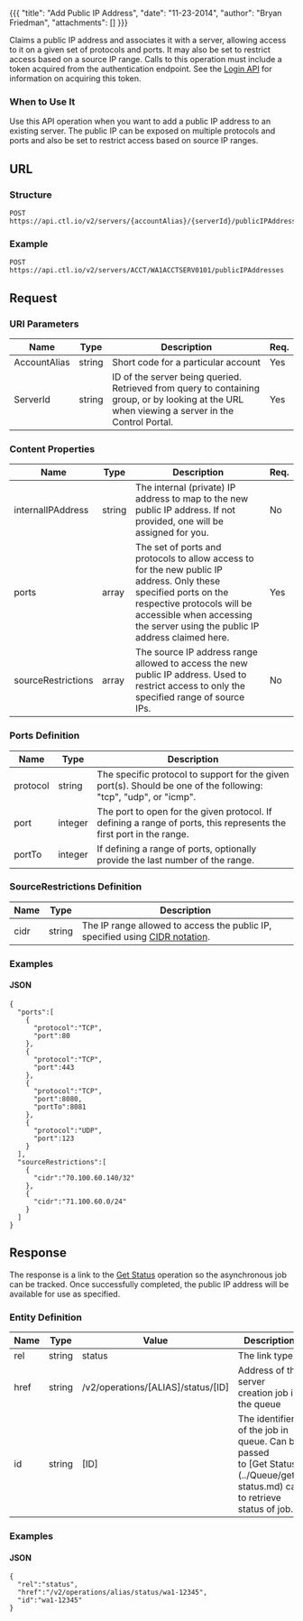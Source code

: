 {{{
  "title": "Add Public IP Address",
  "date": "11-23-2014",
  "author": "Bryan Friedman",
  "attachments": []
}}}

Claims a public IP address and associates it with a server, allowing access to it on a given set of protocols and ports. It may also be set to restrict access based on a source IP range. Calls to this operation must include a token acquired from the authentication endpoint. See the [Login API](../Authentication/login.md) for information on acquiring this token.

### When to Use It

Use this API operation when you want to add a public IP address to an existing server. The public IP can be exposed on multiple protocols and ports and also be set to restrict access based on source IP ranges.

## URL

### Structure

    POST https://api.ctl.io/v2/servers/{accountAlias}/{serverId}/publicIPAddresses

### Example

    POST https://api.ctl.io/v2/servers/ACCT/WA1ACCTSERV0101/publicIPAddresses

## Request

### URI Parameters

<table>
  <thead>
    <tr>
      <th>Name</th>
      <th>Type</th>
      <th>Description</th>
      <th>Req.</th>
    </tr>
  </thead>
  <tbody>
    <tr>
      <td>AccountAlias</td>
      <td>string</td>
      <td>Short code for a particular account</td>
      <td>Yes</td>
    </tr>
    <tr>
      <td>ServerId</td>
      <td>string</td>
      <td>ID of the server being queried. Retrieved from query to containing group, or by looking at the URL when viewing a server in the Control Portal.</td>
      <td>Yes</td>
    </tr>
  </tbody>
</table>

### Content Properties

<table>
  <thead>
    <tr>
      <th>Name</th>
      <th>Type</th>
      <th>Description</th>
      <th>Req.</th>
    </tr>
  </thead>
  <tbody>
    <tr>
      <td>internalIPAddress</td>
      <td>string</td>
      <td>The internal (private) IP address to map to the new public IP address. If not provided, one will be assigned for you.</td>
      <td>No</td>
    </tr>
    <tr>
      <td>ports</td>
      <td>array</td>
      <td>The set of ports and protocols to allow access to for the new public IP address. Only these specified ports on the respective protocols will be accessible when accessing the server using the public IP address claimed here.</td>
      <td>Yes</td>
    </tr>
    <tr>
      <td>sourceRestrictions</td>
      <td>array</td>
      <td>The source IP address range allowed to access the new public IP address. Used to restrict access to only the specified range of source IPs.</td>
      <td>No</td>
    </tr>
  </tbody>
</table>

### Ports Definition

<table>
  <thead>
    <tr>
      <th>Name</th>
      <th>Type</th>
      <th>Description</th>
    </tr>
  </thead>
  <tbody>
    <tr>
      <td>protocol</td>
      <td>string</td>
      <td>The specific protocol to support for the given port(s). Should be one of the following: "tcp", "udp", or "icmp".</td>
    </tr>
    <tr>
      <td>port</td>
      <td>integer</td>
      <td>The port to open for the given protocol. If defining a range of ports, this represents the first port in the range.</td>
    </tr>
    <tr>
      <td>portTo</td>
      <td>integer</td>
      <td>If defining a range of ports, optionally provide the last number of the range.</td>
    </tr>
  </tbody>
</table>

### SourceRestrictions Definition

<table>
  <thead>
    <tr>
      <th>Name</th>
      <th>Type</th>
      <th>Description</th>
    </tr>
  </thead>
  <tbody>
    <tr>
      <td>cidr</td>
      <td>string</td>
      <td>The IP range allowed to access the public IP, specified using <a href="http://en.wikipedia.org/wiki/Classless_Inter-Domain_Routing" target="_blank">CIDR notation</a>.</td>
    </tr>
  </tbody>
</table>

### Examples

#### JSON

    {
      "ports":[
        {
          "protocol":"TCP",
          "port":80
        },
        {
          "protocol":"TCP",
          "port":443
        },
        {
          "protocol":"TCP",
          "port":8080,
          "portTo":8081
        },
        {
          "protocol":"UDP",
          "port":123
        }
      ],
      "sourceRestrictions":[
        {
          "cidr":"70.100.60.140/32"
        },
        {
          "cidr":"71.100.60.0/24"
        }
      ]
    }

## Response

The response is a link to the [Get Status](../Queue/get-status.md) operation so the asynchronous job can be tracked. Once successfully completed, the public IP address will be available for use as specified.

### Entity Definition

<table>
  <thead>
    <tr>
      <th>Name</th>
      <th>Type</th>
      <th>Value</th>
      <th>Description</th>
    </tr>
  </thead>
  <tbody>
    <tr>
      <td>rel</td>
      <td>string</td>
      <td>status</td>
      <td>The link type</td>
    </tr>
    <tr>
      <td>href</td>
      <td>string</td>
      <td>/v2/operations/[ALIAS]/status/[ID]</td>
      <td>Address of the server creation job in the queue</td>
    </tr>
    <tr>
      <td>id</td>
      <td>string</td>
      <td>[ID]</td>
      <td>The identifier of the job in queue. Can be passed to&nbsp;[Get Status](../Queue/get-status.md) call to retrieve status of job.</td>
    </tr>
  </tbody>
</table>


### Examples

#### JSON

    {
      "rel":"status",
      "href":"/v2/operations/alias/status/wa1-12345",
      "id":"wa1-12345"
    }

